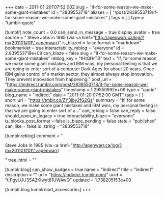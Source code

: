 +++
date = 2011-01-20T07:52:00Z
slug = "if-for-some-reason-we-make-some-giant-mistakes"
id = "2839553718"
aliases = [ "/post/2839553718/if-for-some-reason-we-make-some-giant-mistakes" ]
tags = [ ]
type = "tumblr-quote"

[tumblr]
note_count = 0.0
can_send_in_message = true
display_avatar = true
source = " Steve Jobs in 1985 (via <a href=\"http://apenwarr.ca/log/?m=201101#01\">apenwarr</a>)"
is_blazed = false
format = "markdown"
bookmarklet = true
interactability_reblog = "everyone"
id = 2.839553718e+09
can_blaze = false
slug = "if-for-some-reason-we-make-some-giant-mistakes"
reblog_key = "tHtQHrTB"
text = "If, for some reason, we make some giant mistakes and IBM wins, my personal feeling is that we are going to enter sort of a computer Dark Ages for about 20 years. Once IBM gains control of a market sector, they almost always stop innovation. They prevent innovation from happening."
post_url = "https://indirect.tumblr.com/post/2839553718/if-for-some-reason-we-make-some-giant-mistakes"
timestamp = 1.29550992e+09
type = "quote"
blog_name = "indirect"
date = "2011-01-20 07:52:00 GMT"
tags = [ ]
short_url = "https://tmblr.co/ZY3jby2fG2Qs"
summary = "If, for some reason, we make some giant mistakes and IBM wins, my personal feeling is that we are going to enter sort of a..."
can_reblog = false
can_reply = false
should_open_in_legacy = true
interactability_blaze = "everyone"
is_blocks_post_format = false
is_blaze_pending = false
state = "published"
can_like = false
id_string = "2839553718"

[tumblr.reblog]
comment = "<p>Steve Jobs in 1985 (via <a href=\"http://apenwarr.ca/log/?m=201101#01\">apenwarr</a>)</p>"
tree_html = ""

[tumblr.blog]
can_show_badges = true
name = "indirect"
title = "indirect"
description = ""
url = "https://indirect.tumblr.com/"
uuid = "t:PgyUJU3SA2Klwyt81UWAwQ"
updated = 1.738205153e+09

[tumblr.blog.tumblrmart_accessories]
+++
